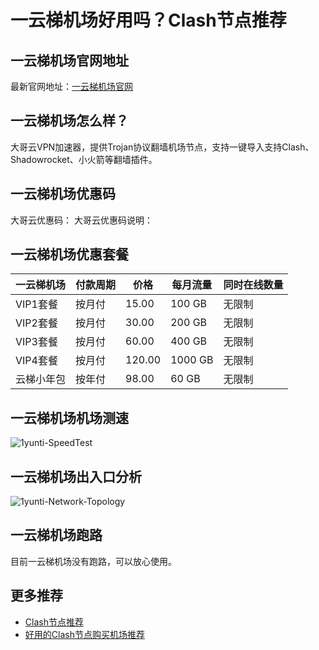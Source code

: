 # 一云梯机场好用吗？Clash节点推荐

## 一云梯机场官网地址
最新官网地址：[一云梯机场官网](https://ct.affxc.com/1yunti/)

## 一云梯机场怎么样？
大哥云VPN加速器，提供Trojan协议翻墙机场节点，支持一键导入支持Clash、Shadowrocket、小火箭等翻墙插件。

## 一云梯机场优惠码
大哥云优惠码：
大哥云优惠码说明：

## 一云梯机场优惠套餐

| 一云梯机场  | 付款周期 | 价格     | 每月流量    | 同时在线数量 |
|--------|------|--------|---------|--------|
| VIP1套餐 | 按月付  | 15.00  | 100 GB  | 无限制    |
| VIP2套餐 | 按月付  | 30.00  | 200 GB  | 无限制    |
| VIP3套餐 | 按月付  | 60.00  | 400 GB  | 无限制    |
| VIP4套餐 | 按月付  | 120.00 | 1000 GB | 无限制    |
| 云梯小年包  | 按年付  | 98.00  | 60 GB   | 无限制    |

## 一云梯机场机场测速

![1yunti-SpeedTest](https://github.com/user-attachments/assets/961cb98c-8043-4c00-9c88-9d3d924b6e74)

## 一云梯机场出入口分析

![1yunti-Network-Topology](https://github.com/user-attachments/assets/b1a734d5-a470-4885-b7d6-73b3effc72c1)

## 一云梯机场跑路
目前一云梯机场没有跑路，可以放心使用。

## 更多推荐
 - [Clash节点推荐](https://github.com/clashdownload/Clash)
 - [好用的Clash节点购买机场推荐](https://clash.top/node/?utm_source=github&utm_medium=clashdownload-details)
